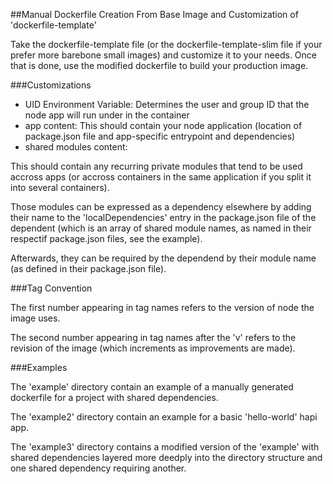##Manual Dockerfile Creation From Base Image and Customization of 'dockerfile-template' 

Take the dockerfile-template file (or the dockerfile-template-slim file if your prefer more barebone small images) and customize it to your needs. Once that is done, use the modified dockerfile to build your production image.

###Customizations

- UID Environment Variable: Determines the user and group ID that the node app will run under in the container
- app content: This should contain your node application (location of package.json file and app-specific entrypoint and dependencies)
- shared modules content: 

This should contain any recurring private modules that tend to be used accross apps (or accross containers in the same application if you split it into several containers). 

Those modules can be expressed as a dependency elsewhere by adding their name to the 'localDependencies' entry in the package.json file of the dependent (which is an array of shared module names, as named in their respectif package.json files, see the example).

Afterwards, they can be required by the dependend by their module name (as defined in their package.json file).

###Tag Convention

The first number appearing in tag names refers to the version of node the image uses. 

The second number appearing in tag names after the 'v' refers to the revision of the image (which increments as improvements are made).

###Examples

The 'example' directory contain an example of a manually generated dockerfile for a project with shared dependencies.

The 'example2' directory contain an example for a basic 'hello-world' hapi app.

The 'example3' directory contains a modified version of the 'example' with shared dependencies layered more deedply into the directory structure and one shared dependency requiring another.
